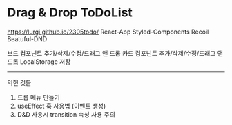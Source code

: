 # Drag & Drop ToDoList

https://lurgi.github.io/2305todo/
React-App
Styled-Components
Recoil
Beatuful-DND

보드 컴포넌트 추가/삭제/수정/드래그 앤 드롭
카드 컴포넌트 추가/삭제/수정/드래그 앤 드롭
LocalStorage 저장


-------------------------
익힌 것들
1. 드롭 메뉴 만들기
2. useEffect 훅 사용법 (이벤트 생성)
3. D&D 사용시 transition 속성 사용 주의
